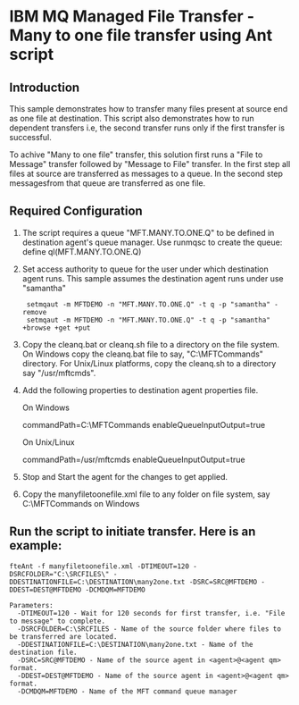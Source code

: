 # IBM MQ Managed File Transfer - Many to one file transfer using Ant script

## Introduction
This sample demonstrates how to transfer many files present at source end as one file at destination. This script also demonstrates how to run dependent transfers i.e, the second transfer runs only if the first transfer is successful. 

To achive "Many to one file" transfer, this solution first runs a "File to Message" transfer followed by "Message to File" transfer. In the first step all files at source are transferred as messages to a queue. In the second step messagesfrom that queue are transferred as one file.

## Required Configuration
1) The script requires a queue "MFT.MANY.TO.ONE.Q" to be defined in destination agent's queue manager.
   Use runmqsc to create the queue: 
	define ql(MFT.MANY.TO.ONE.Q)
   
2) Set access authority to queue for the user under which destination agent runs. This sample assumes the destination agent runs under use "samantha"

		setmqaut -m MFTDEMO -n "MFT.MANY.TO.ONE.Q" -t q -p "samantha" -remove
		setmqaut -m MFTDEMO -n "MFT.MANY.TO.ONE.Q" -t q -p "samantha" +browse +get +put

3) Copy the cleanq.bat or cleanq.sh file to a directory on the file system. On Windows copy the cleanq.bat file to say, "C:\MFTCommands" directory. For Unix/Linux platforms, copy the cleanq.sh to a directory say "/usr/mftcmds".

4) Add the following properties to destination agent properties file. 

	On Windows
	
	  commandPath=C:\\MFTCommands 
	  enableQueueInputOutput=true
	  
	On Unix/Linux
	
	  commandPath=/usr/mftcmds 
	  enableQueueInputOutput=true
5) Stop and Start the agent for the changes to get applied.

6) Copy the manyfiletoonefile.xml file to any folder on file system, say C:\MFTCommands on Windows

## Run the script to initiate transfer. Here is an example:

	fteAnt -f manyfiletoonefile.xml -DTIMEOUT=120 -DSRCFOLDER="C:\SRCFILES\" -DDESTINATIONFILE=C:\DESTINATION\many2one.txt -DSRC=SRC@MFTDEMO -DDEST=DEST@MFTDEMO -DCMDQM=MFTDEMO
    
	Parameters:
	  -DTIMEOUT=120 - Wait for 120 seconds for first transfer, i.e. "File to message" to complete.
	  -DSRCFOLDER=C:\SRCFILES - Name of the source folder where files to be transferred are located.
	  -DDESTINATIONFILE=C:\DESTINATION\many2one.txt - Name of the destination file.
	  -DSRC=SRC@MFTDEMO - Name of the source agent in <agent>@<agent qm> format.
	  -DDEST=DEST@MFTDEMO - Name of the source agent in <agent>@<agent qm> format.
	  -DCMDQM=MFTDEMO - Name of the MFT command queue manager